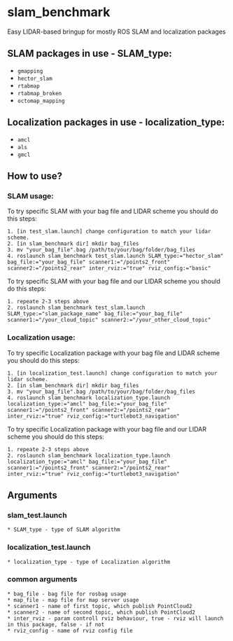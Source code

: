 # slam_benchmark
Easy LIDAR-based bringup for mostly ROS SLAM and localization packages

  ## SLAM packages in use - SLAM_type:
* `gmapping`
* `hector_slam`
* `rtabmap`
* `rtabmap_broken`
* `octomap_mapping`

## Localization packages in use - localization_type:
* `amcl`
* `als`
* `gmcl`

## How to use?
### SLAM usage:
To try specific SLAM with your bag file and LIDAR scheme you should do this steps:
```
1. [in test_slam.launch] change configuration to match your lidar scheme.
2. [in slam_benchmark dir] mkdir bag_files
3. mv "your_bag_file".bag /path/to/your/bag/folder/bag_files
4. roslaunch slam_benchmark test_slam.launch SLAM_type:="hector_slam" bag_file:="your_bag_file" scanner1:="/points2_front" scanner2:="/points2_rear" inter_rviz:="true" rviz_config:="basic"
```
To try specific SLAM with your bag file and our LIDAR scheme you should do this steps:
```
1. repeate 2-3 steps above
2. roslaunch slam_benchmark test_slam.launch SLAM_type:="slam_package_name" bag_file:="your_bag_file" scanner1:="/your_cloud_topic" scanner2:="/your_other_cloud_topic"
```
### Localization usage:
To try specific Localization package with your bag file and LIDAR scheme you should do this steps:
```
1. [in localization_test.launch] change configuration to match your lidar scheme.
2. [in slam_benchmark dir] mkdir bag_files
3. mv "your_bag_file".bag /path/to/your/bag/folder/bag_files
4. roslaunch slam_benchmark localization_type.launch localization_type:="amcl" bag_file:="your_bag_file" scanner1:="/points2_front" scanner2:="/points2_rear" inter_rviz:="true" rviz_config:="turtlebot3_navigation"
```
To try specific Localization package with your bag file and our LIDAR scheme you should do this steps:
```
1. repeate 2-3 steps above
2. roslaunch slam_benchmark localization_type.launch localization_type:="amcl" bag_file:="your_bag_file" scanner1:="/points2_front" scanner2:="/points2_rear" inter_rviz:="true" rviz_config:="turtlebot3_navigation"
```
## Arguments
### slam_test.launch
```
* SLAM_type - type of SLAM algorithm
```
### localization_test.launch
```
* localization_type - type of Localization algorithm
```
### common arguments
```
* bag_file - bag file for rosbag usage
* map_file - map file for map server usage
* scanner1 - name of first topic, which publish PointCloud2
* scanner2 - name of second topic, which publish PointCloud2
* inter_rviz - param controll rviz behaviour, true - rviz will launch in this package, false - if not
* rviz_config - name of rviz config file
```
